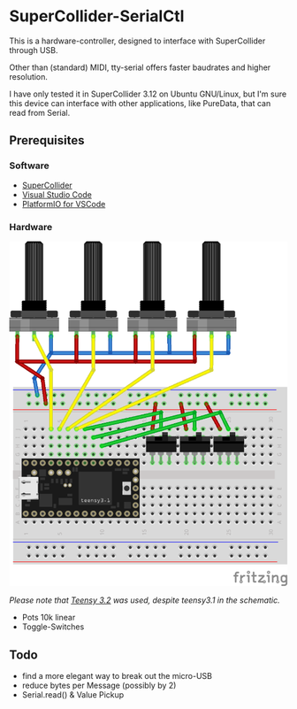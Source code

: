 # SuperCollider-SerialCtl

This is a hardware-controller, designed to interface with SuperCollider through USB.
  
Other than (standard) MIDI, tty-serial offers faster baudrates and higher resolution.  

I have only tested it in SuperCollider 3.12 on Ubuntu GNU/Linux, but I'm sure this device can interface with other applications, like PureData, that can read from Serial. 

## Prerequisites

### Software

- [SuperCollider](https://github.com/supercollider/supercollider)
- [Visual Studio Code](https://code.visualstudio.com/)
- [PlatformIO for VSCode](https://docs.platformio.org/en/latest/integration/ide/vscode.html)

### Hardware

![bb](fritzing/SuperCollider-SerialCtl_bb.png)

*Please note that [Teensy 3.2](https://www.pjrc.com/store/teensy32.html) was used, despite teensy3.1 in the schematic.*

- Pots 10k linear
- Toggle-Switches

## Todo

- find a more elegant way to break out the micro-USB
- reduce bytes per Message (possibly by 2)
- Serial.read() & Value Pickup